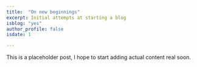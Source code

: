 ```yaml
---
title:  "On new beginnings"
excerpt: Initial attempts at starting a blog
isblog: "yes"
author_profile: false
isdate: 1

---
```


This is a placeholder post, I hope to start adding actual content real soon.
